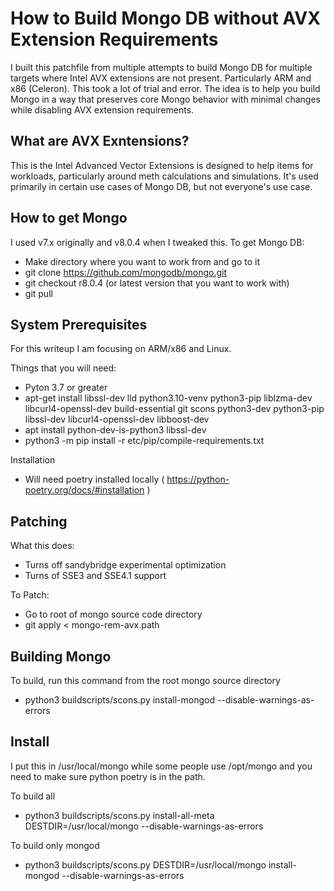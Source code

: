 # How to Build Mongo DB without AVX Extension Requirements

I built this patchfile from multiple attempts to build Mongo DB for multiple targets where Intel AVX extensions are not present.  Particularly ARM and x86 (Celeron).  This took a lot of trial and error.  The idea is to help you build Mongo in a way that preserves core Mongo behavior with minimal changes while disabling AVX extension requirements.

## What are AVX Exntensions?

This is the Intel Advanced Vector Extensions is designed to help items for workloads, particularly around meth calculations and simulations.  It's used primarily in certain use cases of Mongo DB, but not everyone's use case.

## How to get Mongo

I used v7.x originally and v8.0.4 when I tweaked this.  To get Mongo DB:
* Make directory where you want to work from and go to it
* git clone https://github.com/mongodb/mongo.git
* git checkout r8.0.4 (or latest version that you want to work with)
* git pull

## System Prerequisites

For this writeup I am focusing on ARM/x86 and Linux.

Things that you will need:
* Pyton 3.7 or greater
* apt-get install libssl-dev lld python3.10-venv python3-pip liblzma-dev libcurl4-openssl-dev build-essential git scons python3-dev python3-pip libssl-dev libcurl4-openssl-dev libboost-dev
* apt install python-dev-is-python3 libssl-dev
* python3 -m pip install -r etc/pip/compile-requirements.txt

Installation
* Will need poetry installed locally ( https://python-poetry.org/docs/#installation )

## Patching

What this does:
* Turns off sandybridge experimental optimization
* Turns of SSE3 and SSE4.1 support

To Patch:
* Go to root of mongo source code directory
* git apply < mongo-rem-avx.path

## Building Mongo
To build, run this command from the root mongo source directory
* python3 buildscripts/scons.py install-mongod --disable-warnings-as-errors

## Install

I put this in /usr/local/mongo while some people use /opt/mongo and you need to make sure python poetry is in the path.

To build all
* python3 buildscripts/scons.py install-all-meta DESTDIR=/usr/local/mongo --disable-warnings-as-errors

To build only mongod
* python3 buildscripts/scons.py DESTDIR=/usr/local/mongo install-mongod --disable-warnings-as-errors




